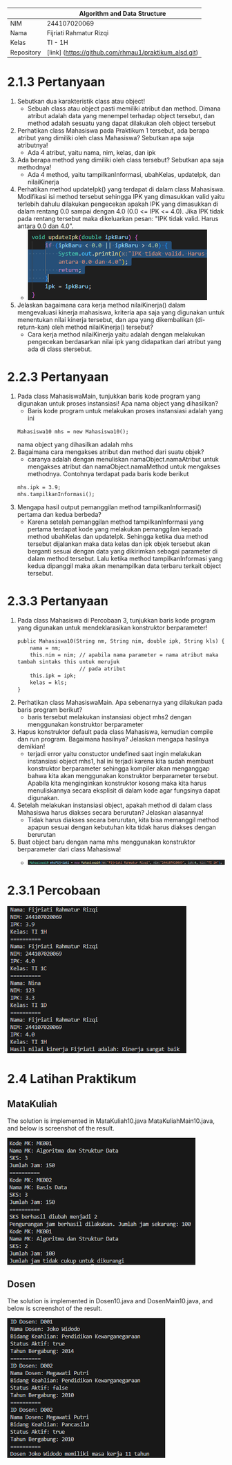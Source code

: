 |            | Algorithm and Data Structure                          |
| ---------- | ----------------------------------------------------- |
| NIM        | 244107020069                                          |
| Nama       | Fijriati Rahmatur Rizqi                               |
| Kelas      | TI - 1H                                               |
| Repository | [link] (https://github.com/rhmau1/praktikum_alsd.git) |

# 2.1.3 Pertanyaan

1. Sebutkan dua karakteristik class atau object!
   - Sebuah class atau object pasti memiliki atribut dan method. Dimana atribut adalah data yang menempel terhadap object tersebut, dan method adalah sesuatu yang dapat dilakukan oleh object tersebut
2. Perhatikan class Mahasiswa pada Praktikum 1 tersebut, ada berapa atribut yang dimiliki oleh class Mahasiswa? Sebutkan apa saja atributnya!
   - Ada 4 atribut, yaitu nama, nim, kelas, dan ipk
3. Ada berapa method yang dimiliki oleh class tersebut? Sebutkan apa saja methodnya!
   - Ada 4 method, yaitu tampilkanInformasi, ubahKelas, updateIpk, dan nilaiKinerja
4. Perhatikan method updateIpk() yang terdapat di dalam class Mahasiswa. Modifikasi isi method tersebut sehingga IPK yang dimasukkan valid yaitu terlebih dahulu dilakukan pengecekan apakah IPK yang dimasukkan di dalam rentang 0.0 sampai dengan 4.0 (0.0 <= IPK <= 4.0). Jika IPK tidak pada rentang tersebut maka dikeluarkan pesan: "IPK tidak valid. Harus antara 0.0 dan 4.0".
   - ![Screenshot](../img/p2/1.png)
5. Jelaskan bagaimana cara kerja method nilaiKinerja() dalam mengevaluasi kinerja mahasiswa, kriteria apa saja yang digunakan untuk menentukan nilai kinerja tersebut, dan apa yang dikembalikan (di-return-kan) oleh method nilaiKinerja() tersebut?
   - Cara kerja method nilaiKinerja yaitu adalah dengan melakukan pengecekan berdasarkan nilai ipk yang didapatkan dari atribut yang ada di class stersebut.

# 2.2.3 Pertanyaan

1. Pada class MahasiswaMain, tunjukkan baris kode program yang digunakan untuk proses instansiasi! Apa nama object yang dihasilkan?
   - Baris kode program untuk melakukan proses instansiasi adalah yang ini
   ```
   Mahasiswa10 mhs = new Mahasiswa10();
   ```
   nama object yang dihasilkan adalah mhs
2. Bagaimana cara mengakses atribut dan method dari suatu objek?
   - caranya adalah dengan menuliskan namaObject.namaAtribut untuk mengakses atribut dan namaObject.namaMethod untuk mengakses methodnya. Contohnya terdapat pada baris kode berikut
   ```
   mhs.ipk = 3.9;
   mhs.tampilkanInformasi();
   ```
3. Mengapa hasil output pemanggilan method tampilkanInformasi() pertama dan kedua berbeda?
   - Karena setelah pemanggilan method tampilkanInformasi yang pertama terdapat kode yang melakukan pemanggilan kepada method ubahKelas dan updateIpk. Sehingga ketika dua method tersebut dijalankan maka data kelas dan ipk objek tersebut akan berganti sesuai dengan data yang dikirimkan sebagai parameter di dalam method tersebut. Lalu ketika method tampilkanInformasi yang kedua dipanggil maka akan menampilkan data terbaru terkait object tersebut.

# 2.3.3 Pertanyaan

1. Pada class Mahasiswa di Percobaan 3, tunjukkan baris kode program yang digunakan untuk mendeklarasikan konstruktor berparameter!
   ```
   public Mahasiswa10(String nm, String nim, double ipk, String kls) {
       nama = nm;
       this.nim = nim; // apabila nama parameter = nama atribut maka tambah sintaks this untuk merujuk
                       // pada atribut
       this.ipk = ipk;
       kelas = kls;
   }
   ```
2. Perhatikan class MahasiswaMain. Apa sebenarnya yang dilakukan pada baris program berikut?
   - baris tersebut melakukan instansiasi object mhs2 dengan menggunakan konstruktor berparameter
3. Hapus konstruktor default pada class Mahasiswa, kemudian compile dan run program. Bagaimana hasilnya? Jelaskan mengapa hasilnya demikian!
   - terjadi error yaitu constuctor undefined saat ingin melakukan instansiasi object mhs1, hal ini terjadi karena kita sudah membuat konstruktor berparameter sehingga kompiler akan menganggap bahwa kita akan menggunakan konstruktor berparameter tersebut. Apabila kita menginginkan konstruktor kosong maka kita harus menuliskannya secara eksplisit di dalam kode agar fungsinya dapat digunakan.
4. Setelah melakukan instansiasi object, apakah method di dalam class Mahasiswa harus diakses secara berurutan? Jelaskan alasannya!
   - Tidak harus diakses secara berurutan, kita bisa memanggil method apapun sesuai dengan kebutuhan kita tidak harus diakses dengan berurutan
5. Buat object baru dengan nama mhs<NamaMahasiswa> menggunakan konstruktor berparameter dari class Mahasiswa!
   - ![Screenshot](../img/p2/2.png)

# 2.3.1 Percobaan

![Screenshot](../img/p2/5.png)

# 2.4 Latihan Praktikum

## MataKuliah

The solution is implemented in MataKuliah10.java MataKuliahMain10.java, and below is screenshot of the result.

![Screenshot](../img/p2/3.png)

## Dosen

The solution is implemented in Dosen10.java and DosenMain10.java, and below is screenshot of the result.

![Screenshot](../img/p2/4.png)
